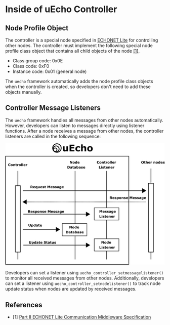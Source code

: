 # Inside of uEcho Controller

## Node Profile Object

The controller is a special node specified in [ECHONET Lite][enet] for controlling other nodes. The controller must implement the following special node profile class object that contains all child objects of the node [\[1\]][enet-spec].

- Class group code: 0x0E
- Class code: 0xF0
- Instance code: 0x01 (general node)

The `uecho` framework automatically adds the node profile class objects when the controller is created, so developers don't need to add these objects manually.

## Controller Message Listeners

The `uecho` framework handles all messages from other nodes automatically. However, developers can listen to messages directly using listener functions. After a node receives a message from other nodes, the controller listeners are called in the following sequence:

![Controller Observers](img/controller_msg_listener.png)

Developers can set a listener using `uecho_controller_setmessagelistener()` to monitor all received messages from other nodes. Additionally, developers can set a listener using `uecho_controller_setnodelistener()` to track node update status when nodes are updated by received messages.

## References

- \[1\] [Part II ECHONET Lite Communication Middleware Specification][enet-spec]

[enet]:http://echonet.jp/english/
[enet-spec]:https://echonet.jp/spec_object_rp_en/
